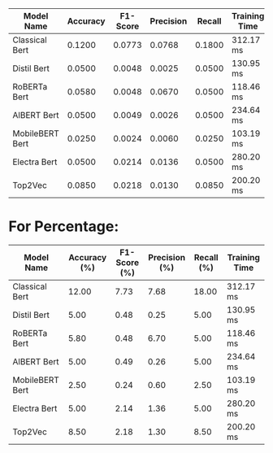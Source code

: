 | Model Name        | Accuracy | F1-Score | Precision | Recall | Training Time |
|-------------------|----------|----------|-----------|--------|---------------|
| Classical Bert    | 0.1200   | 0.0773   | 0.0768    | 0.1800 | 312.17 ms     |
| Distil Bert       | 0.0500   | 0.0048   | 0.0025    | 0.0500 | 130.95 ms     |
| RoBERTa Bert      | 0.0580   | 0.0048   | 0.0670    | 0.0500 | 118.46 ms     |
| AlBERT Bert       | 0.0500   | 0.0049   | 0.0026    | 0.0500 | 234.64 ms     |
| MobileBERT Bert   | 0.0250   | 0.0024   | 0.0060    | 0.0250 | 103.19 ms     |
| Electra Bert      | 0.0500   | 0.0214   | 0.0136    | 0.0500 | 280.20 ms     |
| Top2Vec           | 0.0850   | 0.0218   | 0.0130    | 0.0850 | 200.20 ms     |

# For Percentage:
| Model Name        | Accuracy (%) | F1-Score (%) | Precision (%) | Recall (%) | Training Time |
|-------------------|-------------|-------------|---------------|------------|---------------|
| Classical Bert    | 12.00       | 7.73        | 7.68          | 18.00      | 312.17 ms     |
| Distil Bert       | 5.00        | 0.48        | 0.25          | 5.00       | 130.95 ms     |
| RoBERTa Bert      | 5.80        | 0.48        | 6.70          | 5.00       | 118.46 ms     |
| AlBERT Bert       | 5.00        | 0.49        | 0.26          | 5.00       | 234.64 ms     |
| MobileBERT Bert   | 2.50        | 0.24        | 0.60          | 2.50       | 103.19 ms     |
| Electra Bert      | 5.00        | 2.14        | 1.36          | 5.00       | 280.20 ms     |
| Top2Vec           | 8.50        | 2.18        | 1.30          | 8.50       | 200.20 ms     |
